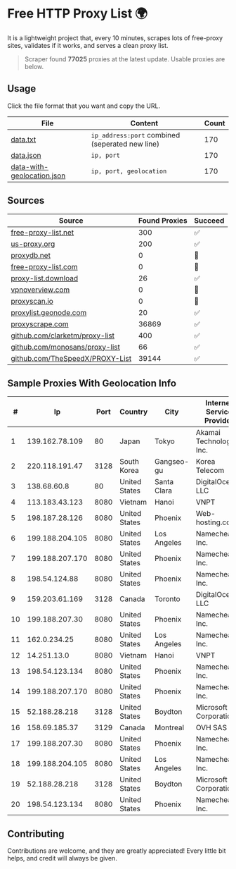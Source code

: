
# Free HTTP Proxy List 🌍

It is a lightweight project that, every 10 minutes, scrapes lots of free-proxy sites, validates if it works, and serves a clean proxy list.


> Scraper found **77025** proxies at the latest update. Usable proxies are below.

## Usage

Click the file format that you want and copy the URL.


|File|Content|Count|
|----|-------|-----|
|[data.txt](https://raw.githubusercontent.com/themiralay/Proxy-List-World/master/data.txt)|`ip_address:port` combined (seperated new line)|170|
|[data.json](https://raw.githubusercontent.com/themiralay/Proxy-List-World/master/data.json)|`ip, port`|170|
|[data-with-geolocation.json](https://raw.githubusercontent.com/themiralay/Proxy-List-World/master/data-with-geolocation.json)|`ip, port, geolocation`|170|

## Sources

|Source|Found Proxies|Succeed|
|------|-------------|-------|
|[free-proxy-list.net](https://free-proxy-list.net)|300|✅|
|[us-proxy.org](https://www.us-proxy.org)|200|✅|
|[proxydb.net](http://proxydb.net)|0|🚫|
|[free-proxy-list.com](https://free-proxy-list.com/?page=&port=&type%5B%5D=http&type%5B%5D=https&up_time=0&search=Search)|0|🚫|
|[proxy-list.download](https://www.proxy-list.download/HTTP)|26|✅|
|[vpnoverview.com](https://vpnoverview.com/privacy/anonymous-browsing/free-proxy-servers)|0|🚫|
|[proxyscan.io](https://www.proxyscan.io)|0|🚫|
|[proxylist.geonode.com](https://proxylist.geonode.com/api/proxy-list?limit=300&page=1&sort_by=lastChecked&sort_type=desc&protocols=http,https)|20|✅|
|[proxyscrape.com](https://api.proxyscrape.com/v2/?request=displayproxies&protocol=http&timeout=10000&country=all&ssl=all&anonymity=all)|36869|✅|
|[github.com/clarketm/proxy-list](https://raw.githubusercontent.com/clarketm/proxy-list/master/proxy-list-raw.txt)|400|✅|
|[github.com/monosans/proxy-list](https://raw.githubusercontent.com/monosans/proxy-list/main/proxies/http.txt)|66|✅|
|[github.com/TheSpeedX/PROXY-List](https://raw.githubusercontent.com/TheSpeedX/PROXY-List/master/http.txt)|39144|✅|


## Sample Proxies With Geolocation Info

|#|Ip|Port|Country|City|Internet Service Provider|
|-|--|----|-------|----|-------------------------|
|1|139.162.78.109|80|Japan|Tokyo|Akamai Technologies, Inc.|
|2|220.118.191.47|3128|South Korea|Gangseo-gu|Korea Telecom|
|3|138.68.60.8|80|United States|Santa Clara|DigitalOcean, LLC|
|4|113.183.43.123|8080|Vietnam|Hanoi|VNPT|
|5|198.187.28.126|8080|United States|Phoenix|Web-hosting.com|
|6|199.188.204.105|8080|United States|Los Angeles|Namecheap, Inc.|
|7|199.188.207.170|8080|United States|Phoenix|Namecheap, Inc.|
|8|198.54.124.88|8080|United States|Phoenix|Namecheap, Inc.|
|9|159.203.61.169|3128|Canada|Toronto|DigitalOcean, LLC|
|10|199.188.207.30|8080|United States|Phoenix|Namecheap, Inc.|
|11|162.0.234.25|8080|United States|Los Angeles|Namecheap, Inc.|
|12|14.251.13.0|8080|Vietnam|Hanoi|VNPT|
|13|198.54.123.134|8080|United States|Phoenix|Namecheap, Inc.|
|14|199.188.207.170|8080|United States|Phoenix|Namecheap, Inc.|
|15|52.188.28.218|3128|United States|Boydton|Microsoft Corporation|
|16|158.69.185.37|3129|Canada|Montreal|OVH SAS|
|17|199.188.207.30|8080|United States|Phoenix|Namecheap, Inc.|
|18|199.188.204.105|8080|United States|Los Angeles|Namecheap, Inc.|
|19|52.188.28.218|3128|United States|Boydton|Microsoft Corporation|
|20|198.54.123.134|8080|United States|Phoenix|Namecheap, Inc.|



## Contributing

Contributions are welcome, and they are greatly appreciated! Every
little bit helps, and credit will always be given.

